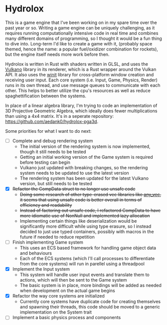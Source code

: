 # Hydrolox

This is a game engine that I've been working on in my spare time over the past year or so. Writing a game engine can be uniquely challenging, as it requires running computationally intensive code in real time and combines many different domains of programming, so I thought it would be a fun thing to dive into. Long-term I'd like to create a game with it, (probably space themed, hence the name: a popular fuel/oxidizer combination for rockets), but the engine itself needs more work before then.

Hydrolox is written in Rust with shaders written in GLSL, and uses the [Vulkano](https://github.com/vulkano-rs/vulkano) library in its renderer, which is a Rust wrapper around the Vulkan API. It also uses the [winit](https://github.com/rust-windowing/winit) library for cross-platform window creation and receiving user input. Each core system (i.e. Input, Game, Physics, Render) runs in its own thread, and use message queues to communicate with each other. This helps to better utilize the cpu's resources as well as reduce spaghettification between the systems.

In place of a linear algebra library, I'm trying to code an implementation of 3D Projective Geometric Algebra, which ideally does fewer multiplications than using a 4x4 matrix. It's in a seperate repository: <https://github.com/aedank0/hydrolox-pga3d>.

Some priorities for what I want to do next:
 - [ ] Complete and debug rendering system
   - The initial version of the rendering system is now implemented, though it still needs to be tested
   - Getting an initial working version of the Game system is required before testing can begin
   - Vulkano just updated with breaking changes, so the rendering system needs to be updated to use the latest version
   - The rendering system has been updated for the latest Vulkano version, but still needs to be tested
 - [x] ~~Refactor the CompData struct to no longer use unsafe code~~
   - ~~Doing some research of other type-erased vec libraries like [any_vec](https://github.com/tower120/any_vec), it seems that using unsafe code is better overall in terms of efficiency and readability~~
   - ~~Instead of factoring out unsafe code, I refactored CompData to have more idiomatic use of NonNull and implemented lazy allocation~~
   - Implementing certain things like deserialization would be significantly more difficult while using type erasure, so I instead decided to just use typed containers, possibly with macros in the future if needed to reduce repetition
 - [ ] Finish implementing Game system
   - This uses an ECS based framework for handling game object data and behaviours
   - Each of the ECS systems (which I'll call processes to differentiate from the core systems) will run in parellel using a threadpool
 - [x] Implement the Input system
   - This system will handle user input events and translate them to actions, which will then be sent to the Game system
   - The basic system is in place, more bindings will be added as needed when development on the actual game begins
 - [x] Refactor the way core systems are initialized
   - Currently core systems have duplicate code for creating themselves and spawning their threads, this code should be moved to a generic implementation on the System trait
 - [ ] Implement a basic physics process and components
